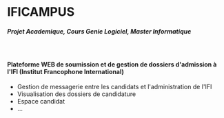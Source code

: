 # IFICAMPUS
<i><h5>Projet Academique, Cours Genie Logiciel, Master Informatique</h5></i> </br>
<h4>Plateforme WEB de soumission et de gestion de dossiers d'admission à l'IFI (Institut Francophone International)</h5>

- Gestion de messagerie entre les candidats et l'administration de l'IFI
- Visualisation des dossiers de candidature
- Espace candidat
- ...
